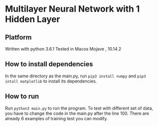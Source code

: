 # Multilayer Neural Network with 1 Hidden Layer
## Platform
Written with python 3.6.1
Tested in Macos Mojave , 10.14.2

## How to install dependencies
In the same directory as the main.py,
run
`pip3 install numpy`
and 
`pip3 intall matplotlib`
to install its dependencies.

## How to run
Run 
`python3 main.py`
to run the program. To test with different set of data, you have to change the code in the main.py after the line 100. There are already 6 examples of training test you can modify.
